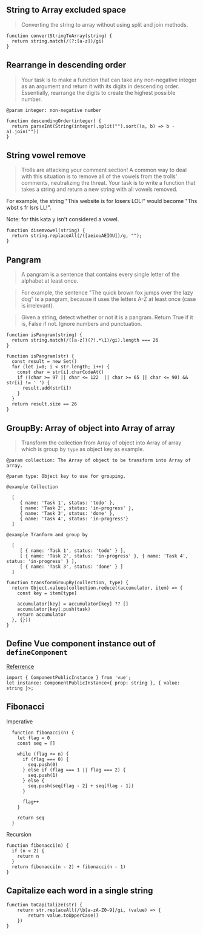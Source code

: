 ## String to Array excluded space
> Converting the string to array without using split and join methods.

```
function convertStringToArray(string) {
  return string.match(/(?:[a-z])/gi)
}
```

## Rearrange in descending order
> Your task is to make a function that can take any non-negative integer as an argument and return it with its digits in descending order. Essentially, rearrange the digits to create the highest possible number.

`@param integer: non-negative number`

```
function descendingOrder(integer) {
  return parseInt(String(integer).split("").sort((a, b) => b - a).join(""))
}
```

## String vowel remove
> Trolls are attacking your comment section!
> A common way to deal with this situation is to remove all of the vowels from the trolls' comments, neutralizing the threat.
> Your task is to write a function that takes a string and return a new string with all vowels removed.

For example, the string "This website is for losers LOL!" would become "Ths wbst s fr lsrs LL!".

Note: for this kata y isn't considered a vowel.

```
function disemvowel(string) {
  return string.replaceAll(/([aeiouAEIOU])/g, "");
}
```


## Pangram
> A pangram is a sentence that contains every single letter of the alphabet at least once. 

> For example, the sentence "The quick brown fox jumps over the lazy dog" is a pangram, because it uses the letters A-Z at least once (case is irrelevant).

> Given a string, detect whether or not it is a pangram. Return True if it is, False if not.  Ignore numbers and punctuation.

```
function isPangram(string) {
  return string.match(/([a-z])(?!.*\1)/gi).length === 26
}
```

```
function isPangram(str) {
  const result = new Set()
  for (let i=0; i < str.length; i++) {
    const char = str[i].charCodeAt()
    if ((char >= 97 || char <= 122  || char >= 65 || char <= 90) && str[i] != ' ') {
      result.add(str[i])
    }
  }
  return result.size == 26
}
```


## GroupBy: Array of object into Array of array
> Transform the collection from Array of object into Array of array which is group by `type` as object key as example.

`@param collection: The Array of object to be transform into Array of array.`

`@param type: Object key to use for grouping.`

`@example Collection`
```
  [
     { name: 'Task 1', status: 'todo' }, 
     { name: 'Task 2', status: 'in-progress' }, 
     { name: 'Task 3', status: 'done' }, 
     { name: 'Task 4', status: 'in-progress'}
  ]
```
`@example Tranform and group by`
```
  [
     [ { name: 'Task 1', status: 'todo' } ],
     [ { name: 'Task 2', status: 'in-progress' }, { name: 'Task 4', status: 'in-progress' } ],
     [ { name: 'Task 3', status: 'done' } ]
  ]
```

```
function transformGroupBy(collection, type) {
  return Object.values(collection.reduce((accumulator, item) => {
    const key = item[type]
    
    accumulator[key] = accumulator[key] ?? []
    accumulator[key].push(task)
    return accumulator
  }, {}))
}
```


## Define Vue component instance out of `defineComponent`
[Referrence](https://stackoverflow.com/questions/63985658/how-to-type-vue-instance-out-of-definecomponent-in-vue-3/63986086#63986086)
```
import { ComponentPublicInstance } from 'vue';
let instance: ComponentPublicInstance<{ prop: string }, { value: string }>;
```

## Fibonacci

Imperative
```
  function fibonacci(n) {	
    let flag = 0
    const seq = []

    while (flag <= n) {
      if (flag === 0) {
        seq.push(0)
      } else if (flag === 1 || flag === 2) {
        seq.push(1)
      } else {
        seq.push(seq[flag - 2] + seq[flag - 1])
      }

      flag++
    }

    return seq
  }
```

Recursion
```
function fibonacci(n) {
  if (n < 2) {
    return n
  }
  return fibonacci(n - 2) + fibonacci(n - 1)
}
```

## Capitalize each word in a single string
```
function toCapitalize(str) {
	return str.replaceAll(/\b[a-zA-Z0-9]/gi, (value) => {
		return value.toUpperCase()
	})
}
```
